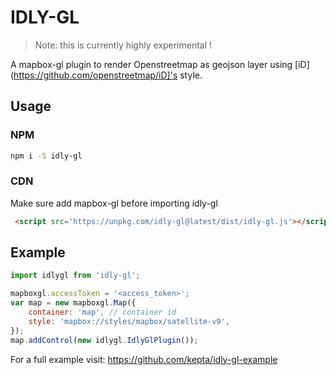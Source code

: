 # IDLY-GL

> Note: this is currently highly experimental !

A mapbox-gl plugin to render Openstreetmap as geojson layer using [iD](https://github.com/openstreetmap/iD]'s style.

## Usage

### NPM

```bash
npm i -S idly-gl
```

### CDN

Make sure add mapbox-gl before importing idly-gl

```HTML
 <script src='https://unpkg.com/idly-gl@latest/dist/idly-gl.js'></script>
```

## Example

```Javascript
import idlygl from 'idly-gl';

mapboxgl.accessToken = '<access_token>';
var map = new mapboxgl.Map({
    container: 'map', // container id
    style: 'mapbox://styles/mapbox/satellite-v9',
});
map.addControl(new idlygl.IdlyGlPlugin());
```

For a full example visit: https://github.com/kepta/idly-gl-example
